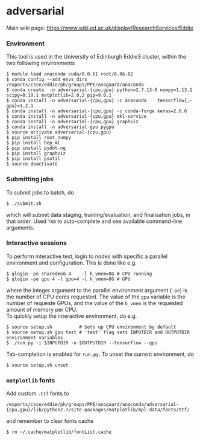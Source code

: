 # adversarial

Main wiki page: https://www.wiki.ed.ac.uk/display/ResearchServices/Eddie


### Environment

This tool is used in the University of Edinburgh Eddie3 cluster, within the two following environments
```
$ module load anaconda cuda/8.0.61 root/6.06.02
$ conda config --add envs_dirs /exports/csce/eddie/ph/groups/PPE/asogaard/anaconda
$ conda create  -n adversarial-{cpu,gpu} python=2.7.13-0 numpy=1.13.1 scipy=0.19.1 matplotlib=2.0.2 pip=9.0.1
$ conda install -n adversarial-{cpu,gpu} -c anaconda    tensorflow{,-gpu}=1.2.1
$ conda install -n adversarial-{cpu,gpu} -c conda-forge keras=2.0.6
$ conda install -n adversarial-{cpu,gpu} mkl-service
$ conda install -n adversarial-{cpu,gpu} graphviz
$ conda install -n adversarial-gpu pygpu
$ source activate adversarial-{cpu,gpu}
$ pip install root_numpy
$ pip install hep_ml
$ pip install pydot-ng
$ pip install graphviz
$ pip install psutil
$ source deactivate
```


### Submitting jobs

To submit jobs to batch, do
```
$ ./submit.sh
```
which will submit data staging, training/evaluation, and finalisation jobs, in
that order. Used `TAB` to auto-complete and see available command-line arguments.


### Interactive sessions

To perform interactive test, login to nodes with specific a parallel environment and configuration. This is done like e.g.
```
$ qlogin -pe sharedmem 4    -l h_vmem=8G # CPU running
$ qlogin -pe gpu 4 -l gpu=4 -l h_vmem=8G # GPU 
```
where the integer argument to the parallel environment argument (`-pe`) is the number of CPU cores requested. The value of the `gpu` variable is the number of requeste GPUs, and the value of the `h_vmem` is the requested amount of memory per CPU.  
To quickly setup the interactive environment, do e.g.
```
$ source setup.sh          # Sets up CPU environment by default
$ source setup.sh gpu test # 'test' flag sets INPUTDIR and OUTPUTDIR environment variables
$ ./run.py -i $INPUTDIR -o $OUTPUTDIR --tensorflow --gpu
```
Tab-completion is enabled for `run.py`.
To unset the current environment, do
```
$ source setup.sh unset
```


### `matplotlib` fonts

Add custom `.ttf` fonts to
```
/exports/csce/eddie/ph/groups/PPE/asogaard/anaconda/adversarial-{cpu,gpu}/lib/python2.7/site-packages/matplotlib/mpl-data/fonts/ttf/
```
and remember to clear fonts cache
```
$ rm ~/.cache/matplotlib/fontList.cache
```
